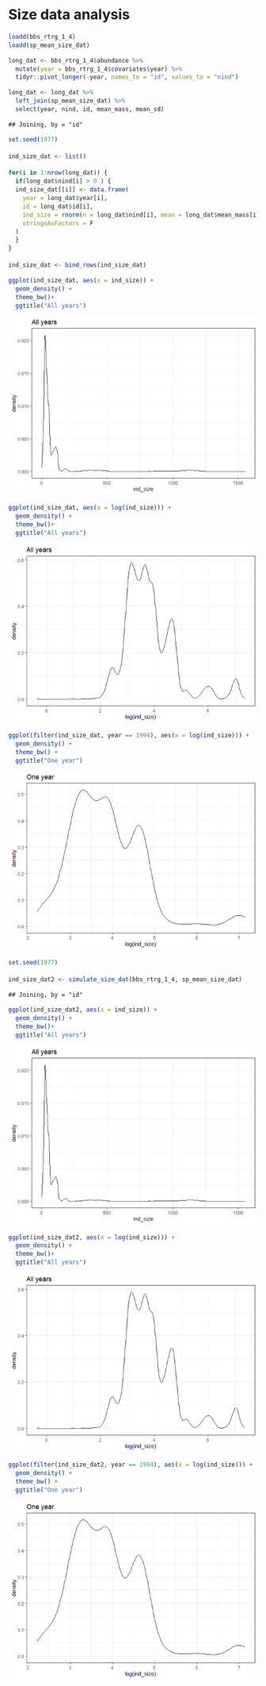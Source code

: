 Size data analysis
================

``` r
loadd(bbs_rtrg_1_4)
loadd(sp_mean_size_dat)
```

``` r
long_dat <- bbs_rtrg_1_4$abundance %>%
  mutate(year = bbs_rtrg_1_4$covariates$year) %>%
  tidyr::pivot_longer(-year, names_to = "id", values_to = "nind")
```

``` r
long_dat <- long_dat %>%
  left_join(sp_mean_size_dat) %>%
  select(year, nind, id, mean_mass, mean_sd)
```

    ## Joining, by = "id"

``` r
set.seed(1977)

ind_size_dat <- list()

for(i in 1:nrow(long_dat)) {
  if(long_dat$nind[i] > 0 ) {
  ind_size_dat[[i]] <- data.frame(
    year = long_dat$year[i],
    id = long_dat$id[i],
    ind_size = rnorm(n = long_dat$nind[i], mean = long_dat$mean_mass[i], sd = long_dat$mean_sd[i]),
    stringsAsFactors = F
  )
  }
}

ind_size_dat <- bind_rows(ind_size_dat)
```

``` r
ggplot(ind_size_dat, aes(x = ind_size)) +
  geom_density() +
  theme_bw()+
  ggtitle("All years")
```

![](simulate_isd_files/figure-gfm/plot%20for%20fun-1.png)<!-- -->

``` r
ggplot(ind_size_dat, aes(x = log(ind_size))) +
  geom_density() +
  theme_bw()+
  ggtitle("All years")
```

![](simulate_isd_files/figure-gfm/plot%20for%20fun-2.png)<!-- -->

``` r
ggplot(filter(ind_size_dat, year == 1994), aes(x = log(ind_size))) +
  geom_density() +
  theme_bw() +
  ggtitle("One year")
```

![](simulate_isd_files/figure-gfm/plot%20for%20fun-3.png)<!-- -->

``` r
set.seed(1977)

ind_size_dat2 <- simulate_size_dat(bbs_rtrg_1_4, sp_mean_size_dat)
```

    ## Joining, by = "id"

``` r
ggplot(ind_size_dat2, aes(x = ind_size)) +
  geom_density() +
  theme_bw()+
  ggtitle("All years")
```

![](simulate_isd_files/figure-gfm/try%20fxn-1.png)<!-- -->

``` r
ggplot(ind_size_dat2, aes(x = log(ind_size))) +
  geom_density() +
  theme_bw()+
  ggtitle("All years")
```

![](simulate_isd_files/figure-gfm/try%20fxn-2.png)<!-- -->

``` r
ggplot(filter(ind_size_dat2, year == 1994), aes(x = log(ind_size))) +
  geom_density() +
  theme_bw() +
  ggtitle("One year")
```

![](simulate_isd_files/figure-gfm/try%20fxn-3.png)<!-- -->
